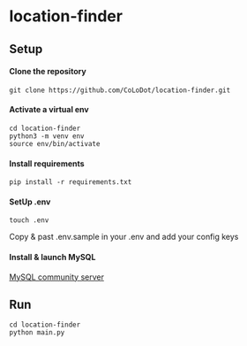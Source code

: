 # location-finder

## Setup

#### Clone the repository
```
git clone https://github.com/CoLoDot/location-finder.git
```

#### Activate a virtual env
```
cd location-finder
python3 -m venv env
source env/bin/activate
```

#### Install requirements
```
pip install -r requirements.txt
```

#### SetUp .env
```
touch .env
```

Copy & past .env.sample in your .env and add your config keys

#### Install & launch MySQL
[MySQL community server](https://dev.mysql.com/downloads/mysql/8.0.html)

## Run

```
cd location-finder
python main.py
```